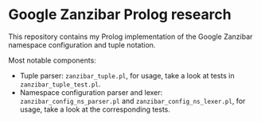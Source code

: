 # Google Zanzibar Prolog research

This repository contains my Prolog implementation of the Google Zanzibar namespace configuration and tuple notation.

Most notable components:

- Tuple parser: `zanzibar_tuple.pl`, for usage, take a look at tests in `zanzibar_tuple_test.pl`.
- Namespace configuration parser and lexer: `zanzibar_config_ns_parser.pl` and `zanzibar_config_ns_lexer.pl`, for usage, take a look at the corresponding tests.
